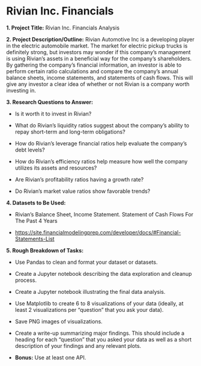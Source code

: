 # Rivian Inc. Financials
**1. Project Title:**
Rivian Inc. Financials Analysis

**2. Project Description/Outline:**
Rivian Automotive Inc is a developing player in the electric automobile market. The market for electric pickup trucks is definitely strong, but investors may wonder if this company’s management is using Rivian’s assets in a beneficial way for the company’s shareholders. By gathering the company’s financial information, an investor is able to perform certain ratio calculations and compare the company’s annual balance sheets, income statements, and statements of cash flows. This will give any investor a clear idea of whether or not Rivian is a company worth investing in.

**3. Research Questions to Answer:**
* Is it worth it to invest in Rivian?

* What do Rivian’s liquidity ratios suggest about the company’s ability to repay short-term and long-term obligations?

* How do Rivian’s leverage financial ratios help evaluate the company’s debt levels?

* How do Rivian’s efficiency ratios help measure how well the company utilizes its assets and resources?

* Are Rivian’s profitability ratios having a growth rate?

* Do Rivian’s market value ratios show favorable trends?

**4. Datasets to Be Used:**
* Rivian’s Balance Sheet, Income Statement. Statement of Cash Flows For The Past 4 Years

* https://site.financialmodelingprep.com/developer/docs/#Financial-Statements-List

**5. Rough Breakdown of Tasks:**
* Use Pandas to clean and format your dataset or datasets.

* Create a Jupyter notebook describing the data exploration and cleanup process. 

* Create a Jupyter notebook illustrating the final data analysis. 

* Use Matplotlib to create 6 to 8 visualizations of your data (ideally, at least 2 visualizations per “question” that you ask your data). 

* Save PNG images of visualizations.
  
* Create a write-up summarizing major findings. This should include a heading for each “question” that you asked your data as well as a short description of your findings and any relevant plots. 

* **Bonus:** Use at least one API.
